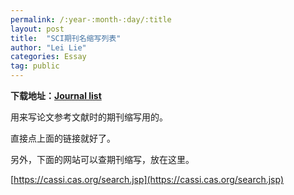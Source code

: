 ```yaml
---
permalink: /:year-:month-:day/:title
layout: post
title:  "SCI期刊名缩写列表"
author: "Lei Lie"
categories: Essay
tag: public
---
```


**下载地址：[Journal list](../../assets/download/files-2023-10-09-journal-list/Journal_list.txt)**

用来写论文参考文献时的期刊缩写用的。

直接点上面的链接就好了。

另外，下面的网站可以查期刊缩写，放在这里。

[https://cassi.cas.org/search.jsp](https://cassi.cas.org/search.jsp)